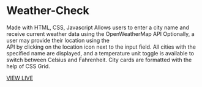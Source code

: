 # Weather-Check
Made with HTML, CSS, Javascript
Allows users to enter a city name and receive current weather data using the OpenWeatherMap API Optionally, a user may provide their location using the  
API by clicking on the location icon next to the input field. All cities with the specified name are displayed, and a temperature unit
toggle is available to switch between Celsius and Fahrenheit. City cards are formatted with the help of CSS Grid.

[VIEW LIVE](https://goodlookingcoder.github.io/Weather-App/)
